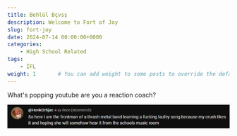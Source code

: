```yaml
---
title: Behlül Bçvsş
description: Welcome to Fort of Joy
slug: fort-joy
date: 2024-07-14 00:00:00+0000
categories:
    - High School Related
tags:
    - İFL
weight: 1       # You can add weight to some posts to override the default sorting (date descending)
---
```


What's popping youtube are you a reaction coach?

![Img 1](img1.jpg)
